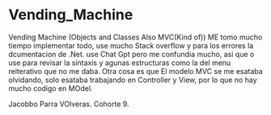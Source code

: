 # Vending_Machine
Vending Machine (Objects and Classes Also MVC(Kind of))
ME tomo mucho tiempo implementar todo, use mucho Stack overflow y para los errores la dcumentacion de  .Net. use Chat Gpt pero me confundia mucho,
asi que o use para revisar la sintaxis y agunas estructuras como la del menu reiterativo que no me daba.
Otra cosa es que El modelo MVC se me esataba olvidando, solo esataba trabajando en Controller y View, por lo que no hay mucho codigo en MOdel.

Jacobbo Parra VOlveras.
Cohorte 9.
